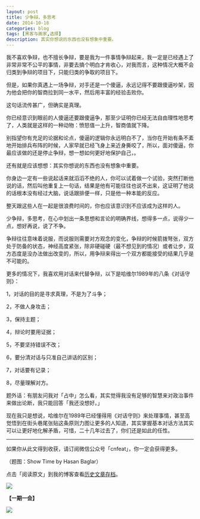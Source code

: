 ```yaml
---
layout: post
title: 少争辩，多思考
date: 2014-10-18
categories: blog
tags: [黑客与画家,选择]
description: 其实你想说的东西也没有想象中重要。
---
```


我不喜欢争辩，也不擅长争辩，要是我为一件事情争辩起来，我一定是已经遇上了非常非常不公平的事情，非要去搞个明白才肯收心，对我而言，这种情况大概不会归类到争辩的项目下，只能归类的争取的项目下。

但是，如果你真遇上一场争辩，对手还是一个傻逼，永远记得不要跟傻逼吵架，因为他会把你的智商拉到同一水平，然后用丰富的经验击败你。

这句话流传甚广，但确实是真理。

你已经意识到眼前的人傻逼还要跟傻逼争，那至少证明你已经无法自由理性地思考了，人类就是这样的一种动物：愤怒值一上升，智商值就下降。

别指望你有充足的论据和论点，傻逼的逻辑你永远明白不了，当你在开始有条不紊地开始排兵布阵的时候，人家早就已经飞身上来近身撕咬了，所以，面对傻逼，你最应该做的还是停止争辩，想一想如何更好地保护自己，。

还有就是应该想想：其实你想说的东西也没有想象中重要。

你身边一定有一些说起话来就滔滔不绝的人，你可以试着做一个试验，突然打断他说的话，然后叫他重复上一句话，结果是他有可能往往也说不出来，这证明了他说的话根本没有经过大脑，说话跟排便一样，只是他一种本能的反应。

整天跟这些人在一起是很浪费时间的，你也应该意识到不应该成为这样的人。

少争辩，多思考，在心中划出一条思想和言论的明确界线，想得多一点，说得少一点，想好再说，说了不争。

争辩往往意味着说服，而说服则需要对方观念的变化，争辩的时候箭拨弩张，双方处于防备的状态，神经高度紧张，除非硬碰硬（最不想见到的情况）或者让步，双方态度是没办法做出改变的，所以，用争辩来得出一个双方都能接受的结果几乎是不可能的。

更多的情况下，我喜欢用对话来代替争辩，以下是哈维尔1989年的八条《对话守则》：

1，对话的目的是寻求真理，不是为了斗争；

2，不做人身攻击；

3，保持主题；

4，辩论时要用证据；

5，不要坚持错误不改；

6，要分清对话与只准自己讲话的区别；

7，对话要有记录；

8，尽量理解对方。

题外话：有朋友问我对「占中」怎么看，其实觉得我没有足够的智慧来对政治事件来做出论断，我只能回答「我还没想好。」

现在我只是想说，哈维尔在1989年已经懂得用《对话守则》来处理事情，甚至高觉悟到在街头巷尾张贴这条原则力图让更多的人知道，其实掌握基本对话方法其实可以让更好地化解矛盾，可惜，二十几年过去了，你们还是如此的任性。


---

如果你从此文得到收获，请订阅微信公众号「cnfeat」，你一定会获得更多。

（题图：Show Time by Hasan Baglar）

点击「阅读原文」到我的博客查看[历史文章存档](http://xiaoyan.work)。

![](http://cnfeat.qiniudn.com/signitrue-2014-09-28.jpg)

**【一期一会】**

![](http://cnfeat.qiniudn.com/p2205553527.jpg)


